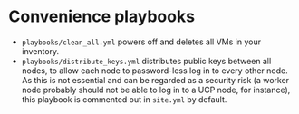 # Convenience playbooks

-   `playbooks/clean_all.yml` powers off and deletes all VMs in your inventory.
-   `playbooks/distribute_keys.yml` distributes public keys between all nodes, to allow each node to password-less log in to every other node. As this is not essential and can be regarded as a security risk (a worker node probably should not be able to log in to a UCP node, for instance), this playbook is commented out in `site.yml` by default.